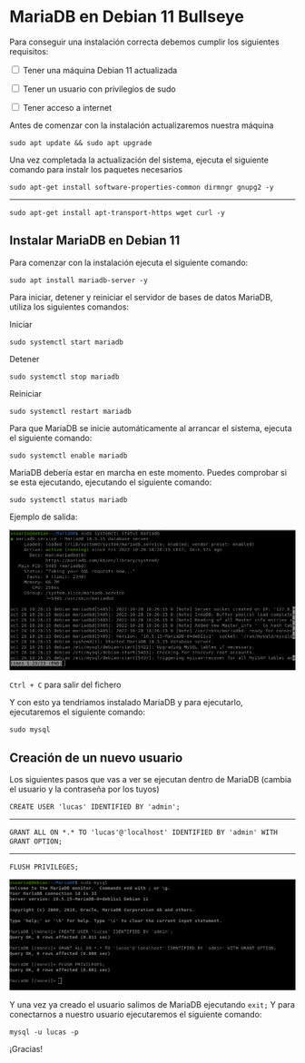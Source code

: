 # MariaDB en Debian 11 Bullseye

Para conseguir una instalación correcta debemos cumplir los siguientes requisitos:

<input type="checkbox" name="vehicle" value="Bike"> Tener una máquina Debian 11 actualizada

<input type="checkbox" name="vehicle" value="Bike"> Tener un usuario con privilegios de sudo

<input type="checkbox" name="vehicle" value="Bike"> Tener acceso a internet

Antes de comenzar con la instalación actualizaremos nuestra máquina

    sudo apt update && sudo apt upgrade

Una vez completada la actualización del sistema, ejecuta el siguiente comando para instalr los paquetes necesarios

    sudo apt-get install software-properties-common dirmngr gnupg2 -y
---
    sudo apt-get install apt-transport-https wget curl -y

## Instalar MariaDB en Debian 11

Para comenzar con la instalación ejecuta el siguiente comando:

    sudo apt install mariadb-server -y

Para iniciar, detener y reiniciar el servidor de bases de datos MariaDB, utiliza los siguientes comandos:

Iniciar

    sudo systemctl start mariadb

Detener

    sudo systemctl stop mariadb

Reiniciar

    sudo systemctl restart mariadb

Para que MariaDB se inicie automáticamente al arrancar el sistema, ejecuta el siguiente comando:

    sudo systemctl enable mariadb

MariaDB debería estar en marcha en este momento. Puedes comprobar si se esta ejecutando, ejecutando el siguiente comando:

    sudo systemctl status mariadb

Ejemplo de salida:

![image](../images/ABD/1-mariadb.png)

`Ctrl + C` para salir del fichero

Y con esto ya tendriamos instalado MariaDB y para ejecutarlo, ejecutaremos el siguiente comando:

    sudo mysql

## Creación de un nuevo usuario

Los siguientes pasos que vas a ver se ejecutan dentro de MariaDB (cambia el usuario y la contraseña por los tuyos)

    CREATE USER 'lucas' IDENTIFIED BY 'admin';
---
    GRANT ALL ON *.* TO 'lucas'@'localhost' IDENTIFIED BY 'admin' WITH GRANT OPTION;
---
    FLUSH PRIVILEGES;

![image](../images/ABD/2-mariadb.png)

Y una vez ya creado el usuario salimos de MariaDB ejecutando `exit;`
Y para conectarnos a nuestro usuario ejecutaremos el siguiente comando:

    mysql -u lucas -p

¡Gracias!

